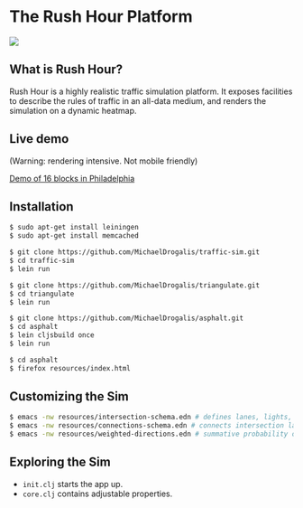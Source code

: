 # The Rush Hour Platform

![](http://i.imgur.com/K5O3BSQ.png?1)

## What is Rush Hour?

Rush Hour is a highly realistic traffic simulation platform. It exposes facilities to describe the
rules of traffic in an all-data medium, and renders the simulation on a dynamic heatmap.

## Live demo

(Warning: rendering intensive. Not mobile friendly)

[Demo of 16 blocks in Philadelphia](http://michaeldrogalis.github.io/rush-hour/rush-hour.html)

## Installation

```bash
$ sudo apt-get install leiningen
$ sudo apt-get install memcached
```

```bash
$ git clone https://github.com/MichaelDrogalis/traffic-sim.git
$ cd traffic-sim
$ lein run
```

```bash
$ git clone https://github.com/MichaelDrogalis/triangulate.git
$ cd triangulate
$ lein run
```

```bash
$ git clone https://github.com/MichaelDrogalis/asphalt.git
$ cd asphalt
$ lein cljsbuild once
$ lein run
```

```bash
$ cd asphalt
$ firefox resources/index.html
```

## Customizing the Sim

```bash
$ emacs -nw resources/intersection-schema.edn # defines lanes, lights, traffic rules
$ emacs -nw resources/connections-schema.edn # connects intersection lanes together
$ emacs -nw resources/weighted-directions.edn # summative probability of driving on each lane.
```

## Exploring the Sim

- `init.clj` starts the app up.
- `core.clj` contains adjustable properties.
